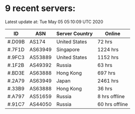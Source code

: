 # 9 recent servers:

Latest update at: Tue May 05 05:10:09 UTC 2020

| ID | ASN | Server Country | Online |
| -- | --- | -------------- | ------ |
| #.D09B | AS174 | United States | 72 hrs |
| #.7F1D | AS63949 | Singapore | 1224 hrs |
| #.9FC3 | AS53889 | United States | 1152 hrs |
| #.1F2B | AS49392 | Russia | 63 hrs |
| #.BD3E | AS63888 | Hong Kong | 697 hrs |
| #.2A79 | AS63949 | Japan | 2461 hrs |
| #.33B9 | AS63888 | Hong Kong | 36 hrs |
| #.A797 | AS51659 | Russia | 8 hrs offline |
| #.91C7 | AS44050 | Russia | 60 hrs offline |

